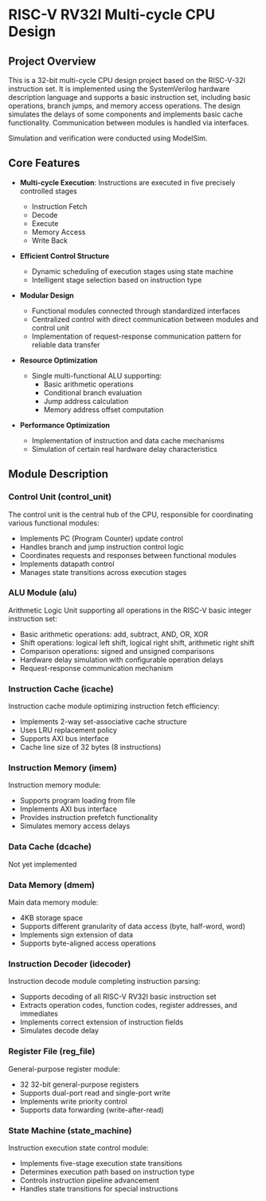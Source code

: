 # RISC-V RV32I Multi-cycle CPU Design

## Project Overview
This is a 32-bit multi-cycle CPU design project based on the RISC-V-32I instruction set. It is implemented using the SystemVerilog hardware description language and supports a basic instruction set, including basic operations, branch jumps, and memory access operations. The design simulates the delays of some components and implements basic cache functionality. Communication between modules is handled via interfaces.

Simulation and verification were conducted using ModelSim.

## Core Features
- **Multi-cycle Execution**: Instructions are executed in five precisely controlled stages
  - Instruction Fetch
  - Decode
  - Execute
  - Memory Access
  - Write Back

- **Efficient Control Structure**
  - Dynamic scheduling of execution stages using state machine
  - Intelligent stage selection based on instruction type

- **Modular Design**
  - Functional modules connected through standardized interfaces
  - Centralized control with direct communication between modules and control unit
  - Implementation of request-response communication pattern for reliable data transfer

- **Resource Optimization**
  - Single multi-functional ALU supporting:
    - Basic arithmetic operations
    - Conditional branch evaluation
    - Jump address calculation
    - Memory address offset computation

- **Performance Optimization**
  - Implementation of instruction and data cache mechanisms
  - Simulation of certain real hardware delay characteristics

## Module Description

### Control Unit (control_unit)
The control unit is the central hub of the CPU, responsible for coordinating various functional modules:
- Implements PC (Program Counter) update control
- Handles branch and jump instruction control logic
- Coordinates requests and responses between functional modules
- Implements datapath control
- Manages state transitions across execution stages

### ALU Module (alu)
Arithmetic Logic Unit supporting all operations in the RISC-V basic integer instruction set:
- Basic arithmetic operations: add, subtract, AND, OR, XOR
- Shift operations: logical left shift, logical right shift, arithmetic right shift
- Comparison operations: signed and unsigned comparisons
- Hardware delay simulation with configurable operation delays
- Request-response communication mechanism

### Instruction Cache (icache)
Instruction cache module optimizing instruction fetch efficiency:
- Implements 2-way set-associative cache structure
- Uses LRU replacement policy
- Supports AXI bus interface
- Cache line size of 32 bytes (8 instructions)

### Instruction Memory (imem)
Instruction memory module:
- Supports program loading from file
- Implements AXI bus interface
- Provides instruction prefetch functionality
- Simulates memory access delays

### Data Cache (dcache)
Not yet implemented

### Data Memory (dmem)
Main data memory module:
- 4KB storage space
- Supports different granularity of data access (byte, half-word, word)
- Implements sign extension of data
- Supports byte-aligned access operations

### Instruction Decoder (idecoder)
Instruction decode module completing instruction parsing:
- Supports decoding of all RISC-V RV32I basic instruction set
- Extracts operation codes, function codes, register addresses, and immediates
- Implements correct extension of instruction fields
- Simulates decode delay

### Register File (reg_file)
General-purpose register module:
- 32 32-bit general-purpose registers
- Supports dual-port read and single-port write
- Implements write priority control
- Supports data forwarding (write-after-read)

### State Machine (state_machine)
Instruction execution state control module:
- Implements five-stage execution state transitions
- Determines execution path based on instruction type
- Controls instruction pipeline advancement
- Handles state transitions for special instructions
